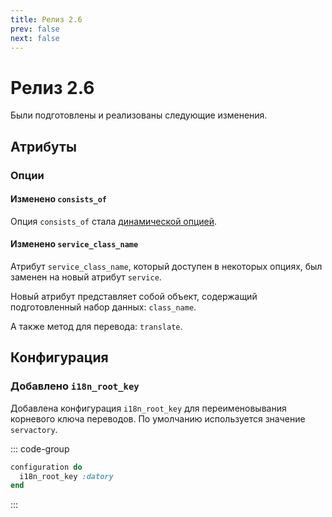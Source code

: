 ```yaml
---
title: Релиз 2.6
prev: false
next: false
---
```


# Релиз 2.6

Были подготовлены и реализованы следующие изменения.

## Атрибуты

### Опции

#### Изменено `consists_of`

Опция `consists_of` стала [динамической опцией](../guide/options/dynamic).

#### Изменено `service_class_name`

Атрибут `service_class_name`, который доступен в некоторых опциях, был заменен на новый атрибут `service`.

Новый атрибут представляет собой объект, содержащий подготовленный набор данных: `class_name`.

А также метод для перевода: `translate`.

## Конфигурация

### Добавлено `i18n_root_key`

Добавлена конфигурация `i18n_root_key` для переименовывания корневого ключа переводов.
По умолчанию используется значение `servactory`.

::: code-group

```ruby [app/services/application_service/base.rb]
configuration do
  i18n_root_key :datory
end
```

:::
